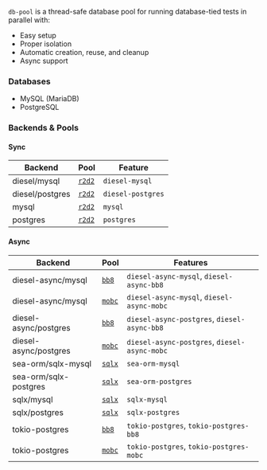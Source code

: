 `db-pool` is a thread-safe database pool for running database-tied tests in parallel with:
- Easy setup
- Proper isolation
- Automatic creation, reuse, and cleanup
- Async support

### Databases

- MySQL (MariaDB)
- PostgreSQL

### Backends & Pools

#### Sync

| Backend         | Pool                                        | Feature           |
| --------------- | ------------------------------------------- | ----------------- |
| diesel/mysql    | [`r2d2`](https://docs.rs/r2d2/0.8.10/r2d2/) | `diesel-mysql`    |
| diesel/postgres | [`r2d2`](https://docs.rs/r2d2/0.8.10/r2d2/) | `diesel-postgres` |
| mysql           | [`r2d2`](https://docs.rs/r2d2/0.8.10/r2d2/) | `mysql`           |
| postgres        | [`r2d2`](https://docs.rs/r2d2/0.8.10/r2d2/) | `postgres`        |

#### Async

| Backend               | Pool                                                                                        | Features                                     |
| --------------------- | ------------------------------------------------------------------------------------------- | -------------------------------------------- |
| diesel-async/mysql    | [`bb8`](https://docs.rs/diesel-async/0.4.1/diesel_async/pooled_connection/bb8/index.html)   | `diesel-async-mysql`, `diesel-async-bb8`     |
| diesel-async/mysql    | [`mobc`](https://docs.rs/diesel-async/0.4.1/diesel_async/pooled_connection/mobc/index.html) | `diesel-async-mysql`, `diesel-async-mobc`    |
| diesel-async/postgres | [`bb8`](https://docs.rs/diesel-async/0.4.1/diesel_async/pooled_connection/bb8/index.html)   | `diesel-async-postgres`, `diesel-async-bb8`  |
| diesel-async/postgres | [`mobc`](https://docs.rs/diesel-async/0.4.1/diesel_async/pooled_connection/mobc/index.html) | `diesel-async-postgres`, `diesel-async-mobc` |
| sea-orm/sqlx-mysql    | [`sqlx`](https://docs.rs/sqlx/0.7.4/sqlx/struct.Pool.html)                                  | `sea-orm-mysql`                              |
| sea-orm/sqlx-postgres | [`sqlx`](https://docs.rs/sqlx/0.7.4/sqlx/struct.Pool.html)                                  | `sea-orm-postgres`                           |
| sqlx/mysql            | [`sqlx`](https://docs.rs/sqlx/0.7.4/sqlx/struct.Pool.html)                                  | `sqlx-mysql`                                 |
| sqlx/postgres         | [`sqlx`](https://docs.rs/sqlx/0.7.4/sqlx/struct.Pool.html)                                  | `sqlx-postgres`                              |
| tokio-postgres        | [`bb8`](https://docs.rs/bb8-postgres/0.8.1/bb8_postgres/)                                   | `tokio-postgres`, `tokio-postgres-bb8`       |
| tokio-postgres        | [`mobc`](https://docs.rs/mobc-postgres/0.8.0/mobc_postgres/)                                | `tokio-postgres`, `tokio-postgres-mobc`      |
